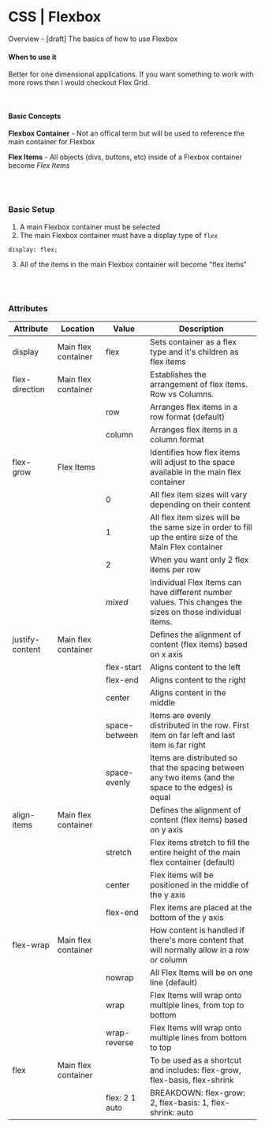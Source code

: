 # CSS | Flexbox

Overview - [draft] The basics of how to use Flexbox

#### When to use it

Better for one dimensional applications. If you want something to work with more rows then I would checkout Flex Grid.

<br/>

#### Basic Concepts

**Flexbox Container** - Not an offical term but will be used to reference the main container for Flexbox

**Flex Items** - All objects (divs, buttons, etc) inside of a Flexbox container become _Flex Items_

<br/><br>

### Basic Setup

1. A main Flexbox container must be selected
1. The main Flexbox container must have a display type of `flex`

```
display: flex;
```

3. All of the items in the main Flexbox container will become "flex items"

<br/><br>

### Attributes

| Attribute       | Location            | Value          | Description                                                                                               |
| --------------- | ------------------- | -------------- | --------------------------------------------------------------------------------------------------------- |
| display         | Main flex container | flex           | Sets container as a flex type and it's children as flex items                                             |
| flex-direction  | Main flex container |                | Establishes the arrangement of flex items. Row vs Columns.                                                |
|                 |                     | row            | Arranges flex items in a row format (default)                                                             |
|                 |                     | column         | Arranges flex items in a column format                                                                    |
| flex-grow       | Flex Items          |                | Identifies how flex items will adjust to the space available in the main flex container                   |
|                 |                     | 0              | All flex item sizes will vary depending on their content                                                  |
|                 |                     | 1              | All flex item sizes will be the same size in order to fill up the entire size of the Main Flex container  |
|                 |                     | 2              | When you want only 2 flex items per row                                                                   |
|                 |                     | _mixed_        | Individual Flex Items can have different number values. This changes the sizes on those individual items. |
| justify-content | Main flex container |                | Defines the alignment of content (flex items) based on x axis                                             |
|                 |                     | flex-start     | Aligns content to the left                                                                                |
|                 |                     | flex-end       | Aligns content to the right                                                                               |
|                 |                     | center         | Aligns content in the middle                                                                              |
|                 |                     | space-between  | Items are evenly distributed in the row. First item on far left and last item is far right                |
|                 |                     | space-evenly   | Items are distributed so that the spacing between any two items (and the space to the edges) is equal     |
| align-items     | Main flex container |                | Defines the alignment of content (flex items) based on y axis                                             |
|                 |                     | stretch        | Flex items stretch to fill the entire height of the main flex container (default)                         |
|                 |                     | center         | Flex items will be positioned in the middle of the y axis                                                 |
|                 |                     | flex-end       | Flex items are placed at the bottom of the y axis                                                         |
| flex-wrap       | Main flex container |                | How content is handled if there's more content that will normally allow in a row or column                |
|                 |                     | nowrap         | All Flex Items will be on one line (default)                                                              |
|                 |                     | wrap           | Flex Items will wrap onto multiple lines, from top to bottom                                              |
|                 |                     | wrap-reverse   | Flex Items will wrap onto multiple lines from bottom to top                                               |
| flex            | Main flex container |                | To be used as a shortcut and includes: flex-grow, flex-basis, flex-shrink                                 |
|                 |                     | flex: 2 1 auto | BREAKDOWN: flex-grow: 2, flex-basis: 1, flex-shrink: auto                                                 |
